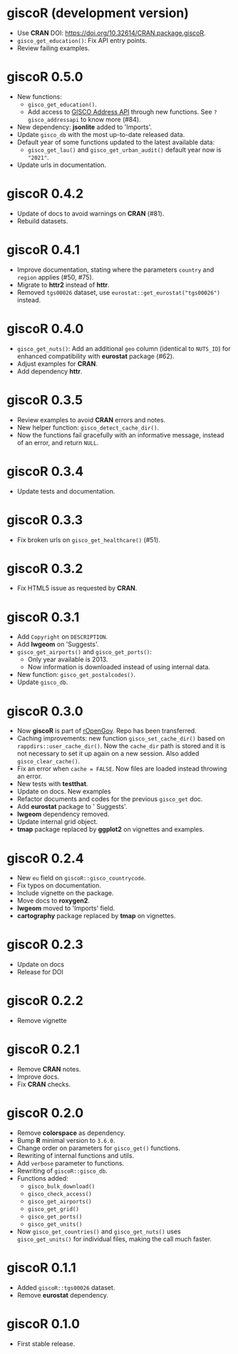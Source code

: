 # giscoR (development version)

-   Use **CRAN** DOI: <https://doi.org/10.32614/CRAN.package.giscoR>.
-   `gisco_get_education()`: Fix API entry points.
-   Review failing examples.

# giscoR 0.5.0

-   New functions:
    -   `gisco_get_education()`.
    -   Add access to [GISCO Address
        API](https://gisco-services.ec.europa.eu/addressapi/docs/screen/home)
        through new functions. See `?gisco_addressapi` to know more (#84).
-   New dependency: **jsonlite** added to 'Imports'.
-   Update `gisco_db` with the most up-to-date released data.
-   Default year of some functions updated to the latest available data:
    -   `gisco_get_lau()` and `gisco_get_urban_audit()` default year now is
        `"2021"`.
-   Update urls in documentation.

# giscoR 0.4.2

-   Update of docs to avoid warnings on **CRAN** (#81).
-   Rebuild datasets.

# giscoR 0.4.1

-   Improve documentation, stating where the parameters `country` and `region`
    applies (#50, #75).
-   Migrate to **httr2** instead of **httr**.
-   Removed `tgs00026` dataset, use `eurostat::get_eurostat("tgs00026")`
    instead.

# giscoR 0.4.0

-   `gisco_get_nuts()`: Add an additional `geo` column (identical to `NUTS_ID`)
    for enhanced compatibility with **eurostat** package (#62).
-   Adjust examples for **CRAN**.
-   Add dependency **httr**.

# giscoR 0.3.5

-   Review examples to avoid **CRAN** errors and notes.
-   New helper function: `gisco_detect_cache_dir()`.
-   Now the functions fail gracefully with an informative message, instead of an
    error, and return `NULL`.

# giscoR 0.3.4

-   Update tests and documentation.

# giscoR 0.3.3

-   Fix broken urls on `gisco_get_healthcare()` (#51).

# giscoR 0.3.2

-   Fix HTML5 issue as requested by **CRAN**.

# giscoR 0.3.1

-   Add `Copyright` on `DESCRIPTION`.
-   Add **lwgeom** on 'Suggests'.
-   `gisco_get_airports()` and `gisco_get_ports()`:
    -   Only year available is 2013.
    -   Now information is downloaded instead of using internal data.
-   New function: `gisco_get_postalcodes()`.
-   Update `gisco_db`.

# giscoR 0.3.0

-   Now **giscoR** is part of [rOpenGov](https://ropengov.org/). Repo has been
    transferred.
-   Caching improvements: new function `gisco_set_cache_dir()` based on
    `rappdirs::user_cache_dir()`. Now the `cache_dir` path is stored and it is
    not necessary to set it up again on a new session. Also added
    `gisco_clear_cache()`.
-   Fix an error when `cache = FALSE`. Now files are loaded instead throwing an
    error.
-   New tests with **testthat**.
-   Update on docs. New examples
-   Refactor documents and codes for the previous `gisco_get` doc.
-   Add **eurostat** package to ' Suggests'.
-   **lwgeom** dependency removed.
-   Update internal grid object.
-   **tmap** package replaced by **ggplot2** on vignettes and examples.

# giscoR 0.2.4

-   New `eu` field on `giscoR::gisco_countrycode`.
-   Fix typos on documentation.
-   Include vignette on the package.
-   Move docs to **roxygen2**.
-   **lwgeom** moved to 'Imports' field.
-   **cartography** package replaced by **tmap** on vignettes.

# giscoR 0.2.3

-   Update on docs
-   Release for DOI

# giscoR 0.2.2

-   Remove vignette

# giscoR 0.2.1

-   Remove **CRAN** notes.
-   Improve docs.
-   Fix **CRAN** checks.

# giscoR 0.2.0

-   Remove **colorspace** as dependency.
-   Bump **R** minimal version to `3.6.0`.
-   Change order on parameters for `gisco_get()` functions.
-   Rewriting of internal functions and utils.
-   Add `verbose` parameter to functions.
-   Rewriting of `giscoR::gisco_db`.
-   Functions added:
    -   `gisco_bulk_download()`
    -   `gisco_check_access()`
    -   `gisco_get_airports()`
    -   `gisco_get_grid()`
    -   `gisco_get_ports()`
    -   `gisco_get_units()`
-   Now `gisco_get_countries()` and `gisco_get_nuts()` uses `gisco_get_units()`
    for individual files, making the call much faster.

# giscoR 0.1.1

-   Added `giscoR::tgs00026` dataset.
-   Remove **eurostat** dependency.

# giscoR 0.1.0

-   First stable release.
